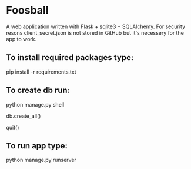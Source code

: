 # Foosball
A web application written with Flask + sqlite3 + SQLAlchemy.
For security resons client_secret.json is not stored in GitHub but it's
necessery for the app to work.

## To install required packages type:

pip install -r requirements.txt

## To create db run:

python manage.py shell

db.create_all()

quit()

## To run app type:

python manage.py runserver
